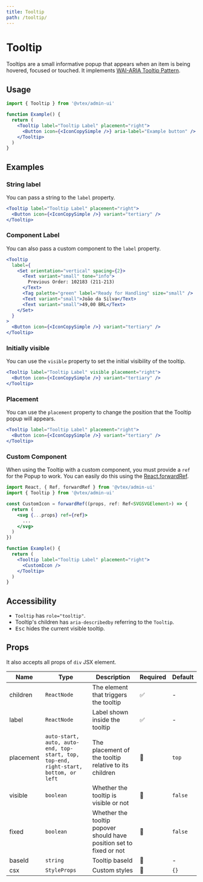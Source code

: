 ```yaml
---
title: Tooltip
path: /tooltip/
---
```


# Tooltip

Tooltips are a small informative popup that appears when an item is being hovered, focused or touched. It implements [WAI-ARIA Tooltip Pattern](https://www.w3.org/TR/wai-aria-practices/#tooltip).

## Usage

```jsx isStatic
import { Tooltip } from '@vtex/admin-ui'

function Example() {
  return (
    <Tooltip label="Tooltip Label" placement="right">
      <Button icon={<IconCopySimple />} aria-label="Example button" />
    </Tooltip>
  )
}
```

## Examples

### String label

You can pass a string to the `label` property.

```jsx live
<Tooltip label="Tooltip Label" placement="right">
  <Button icon={<IconCopySimple />} variant="tertiary" />
</Tooltip>
```

### Component Label

You can also pass a custom component to the `label` property.

```jsx live
<Tooltip
  label={
    <Set orientation="vertical" spacing={2}>
      <Text variant="small" tone="info">
        Previous Order: 102183 (211-213)
      </Text>
      <Tag palette="green" label="Ready for Handling" size="small" />
      <Text variant="small">João da Silva</Text>
      <Text variant="small">49,00 BRL</Text>
    </Set>
  }
>
  <Button icon={<IconCopySimple />} variant="tertiary" />
</Tooltip>
```

### Initially visible

You can use the `visible` property to set the initial visibility of the tooltip.

```jsx live
<Tooltip label="Tooltip Label" visible placement="right">
  <Button icon={<IconCopySimple />} variant="tertiary" />
</Tooltip>
```

### Placement

You can use the `placement` property to change the position that the Tooltip popup will appears.

```jsx live
<Tooltip label="Tooltip Label" placement="right">
  <Button icon={<IconCopySimple />} variant="tertiary" />
</Tooltip>
```

### Custom Component

When using the Tooltip with a custom component, you must provide a `ref` for the Popup to work. You can easily do this using the [React.forwardRef](https://reactjs.org/docs/forwarding-refs.html).

```jsx isStatic
import React, { Ref, forwardRef } from '@vtex/admin-ui'
import { Tooltip } from '@vtex/admin-ui'

const CustomIcon = forwardRef((props, ref: Ref<SVGSVGElement>) => {
  return (
    <svg {...props} ref={ref}>
      ...
    </svg>
  )
})

function Example() {
  return (
    <Tooltip label="Tooltip Label" placement="right">
      <CustomIcon />
    </Tooltip>
  )
}
```

## Accessibility

- `Tooltip` has `role="tooltip"`.
- Tooltip's children has `aria-describedby` referring to the `Tooltip`.
- <kbd>Esc</kbd> hides the current visible tooltip.

## Props

It also accepts all props of `div` JSX element.

| Name      | Type                                                                                | Description                                                          | Required | Default |
| --------- | ----------------------------------------------------------------------------------- | -------------------------------------------------------------------- | -------- | ------- |
| children  | `ReactNode`                                                                         | The element that triggers the tooltip                                | ✅       | -       |
| label     | `ReactNode`                                                                         | Label shown inside the tooltip                                       | ✅       | -       |
| placement | `auto-start, auto, auto-end, top-start, top, top-end, right-start, bottom, or left` | The placement of the tooltip relative to its children                | 🚫       | `top`   |
| visible   | `boolean`                                                                           | Whether the tooltip is visible or not                                | 🚫       | `false` |
| fixed     | `boolean`                                                                           | Whether the tooltip popover should have position set to fixed or not | 🚫       | `false` |
| baseId    | `string`                                                                            | Tooltip baseId                                                       | 🚫       | -       |
| csx       | `StyleProps`                                                                        | Custom styles                                                        | 🚫       | `{}`    |

